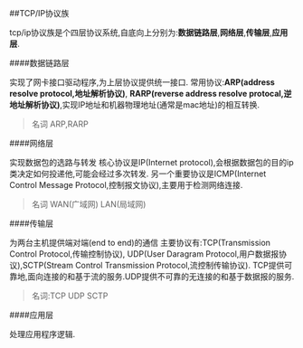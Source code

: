 ##TCP/IP协议族 

tcp/ip协议族是个四层协议系统,自底向上分别为:**数据链路层**,**网络层**,**传输层**,**应用层**.

####数据链路层

实现了网卡接口驱动程序,为上层协议提供统一接口.
常用协议:**ARP(address resolve protocol,地址解析协议)**, **RARP(reverse address resolve protocal,逆地址解析协议)**,实现IP地址和机器物理地址(通常是mac地址)的相互转换.

>名词 ARP,RARP

####网络层

实现数据包的选路与转发
核心协议是IP(Internet protocol),会根据数据包的目的ip类决定如何投递他,可能会经过多次转发.
另一个重要协议是ICMP(Internet Control Message Protocol,控制报文协议),主要用于检测网络连接.

>名词 WAN(广域网) LAN(局域网)


####传输层

为两台主机提供端对端(end to end)的通信
主要协议有:TCP(Transmission Control Protocol,传输控制协议), UDP(User Daragram Protocol,用户数据报协议),SCTP(Stream Control Transmission Protocol,流控制传输协议).
TCP提供可靠地,面向连接的和基于流的服务.UDP提供不可靠的无连接的和基于数据报的服务.

>名词:TCP UDP SCTP

####应用层

处理应用程序逻辑.
